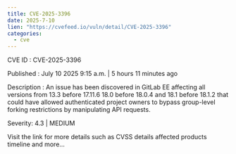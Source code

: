 ```yaml
--- 
title: CVE-2025-3396
date: 2025-7-10
lien: "https://cvefeed.io/vuln/detail/CVE-2025-3396"
categories:
  - cve
---
```


CVE ID : CVE-2025-3396

Published :  July 10
2025
9:15 a.m. | 5 hours
11 minutes ago

Description : An issue has been discovered in GitLab EE affecting all versions from 13.3 before 17.11.6
18.0 before 18.0.4
and 18.1 before 18.1.2 that could have allowed authenticated project owners to bypass group-level forking restrictions by manipulating API requests.

Severity: 4.3 | MEDIUM

Visit the link for more details
such as CVSS details
affected products
timeline
and more...
